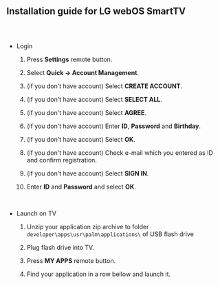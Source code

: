 Installation guide for LG webOS SmartTV
---------------------------------------

###  

-   Login

    1.  Press **Settings** remote button.

    2.  Select **Quick​ -\> Account Management**.

    3.  (if you don't have account) Select **CREATE ACCOUNT**.

    4.  (if you don't have account) Select **SELECT ALL**.

    5.  (if you don't have account) Select **AGREE**.

    6.  (if you don't have account) Enter **ID**, **Password** and **Birthday**.

    7.  (if you don't have account) Select **OK**.

    8.  (if you don't have account) Check e-mail which you entered as ID and
        confirm registration.

    9.  (if you don't have account) Select **SIGN IN**.

    10. Enter **ID** and **Password** and select **OK**.

 

-   Launch on TV

    1.  Unzip your application zip archive to folder
        `developer\apps\usr\palm\applications\` of USB flash drive

    2.  Plug flash drive into TV.

    3.  Press **MY APPS** remote button.

    4.  Find your application in a row bellow and launch it.
